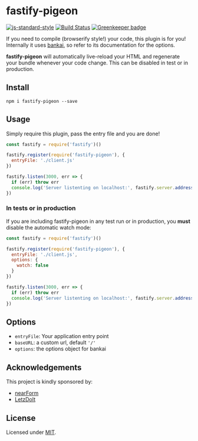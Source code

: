# fastify-pigeon
[![js-standard-style](https://img.shields.io/badge/code%20style-standard-brightgreen.svg?style=flat)](http://standardjs.com/)  [![Build Status](https://travis-ci.org/fastify/fastify-pigeon.svg?branch=master)](https://travis-ci.org/fastify/fastify-pigeon) [![Greenkeeper badge](https://badges.greenkeeper.io/fastify/fastify-pigeon.svg)](https://greenkeeper.io/)

If you need to compile (browserify style!) your code, this plugin is for you! 
Internally it uses [bankai](https://github.com/yoshuawuyts/bankai), so refer to its documentation for the options.

**fastify-pigeon** will automatically live-reload your HTML and
regenerate your bundle whenever your code change. This can be disabled
in test or in production.

## Install
```
npm i fastify-pigeon --save
```

## Usage
Simply require this plugin, pass the entry file and you are done!
```js
const fastify = require('fastify')()

fastify.register(require('fastify-pigeon'), {
  entryFile: './client.js'
})

fastify.listen(3000, err => {
  if (err) throw err
  console.log('Server listenting on localhost:', fastify.server.address().port)
})
```

### In tests or in production

If you are including fastify-pigeon in any test run or in production, you **must** disable
the automatic watch mode:

```js
const fastify = require('fastify')()

fastify.register(require('fastify-pigeon'), {
  entryFile: './client.js',
  options: {
    watch: false
  }
})

fastify.listen(3000, err => {
  if (err) throw err
  console.log('Server listenting on localhost:', fastify.server.address().port)
})
```

## Options
- `entryFile`: Your application entry point
- `baseURL`: a custom url, default `'/'`
- `options`: the options object for bankai

## Acknowledgements

This project is kindly sponsored by:
- [nearForm](http://nearform.com)
- [LetzDoIt](http://www.letzdoitapp.com/)

## License

Licensed under [MIT](./LICENSE).
